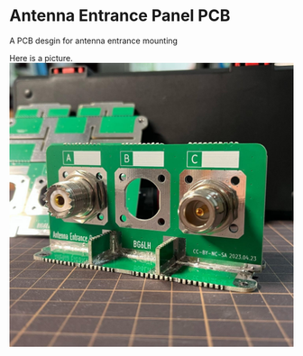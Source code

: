 # Antenna Entrance Panel PCB
A PCB desgin for antenna entrance mounting

Here is a picture.
![have a look](./pics/finished.jpg)